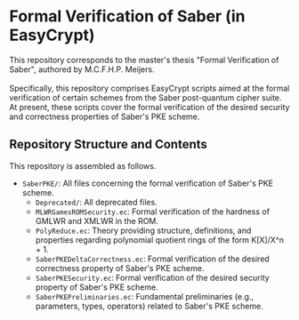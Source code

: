 # Formal Verification of Saber (in EasyCrypt)
This repository corresponds to the master's thesis "Formal Verification of Saber", authored by M.C.F.H.P. Meijers.\
\
Specifically, this repository comprises EasyCrypt scripts aimed at the formal verification of certain schemes from the Saber post-quantum cipher suite. 
At present, these scripts cover the formal verification of the desired security and correctness properties of Saber's PKE scheme.

## Repository Structure and Contents
This repository is assembled as follows.
* `SaberPKE/`: All files concerning the formal verification of Saber's PKE scheme.
  * `Deprecated/`: All deprecated files.
  * `MLWRGamesROMSecurity.ec`: Formal verification of the hardness of GMLWR and XMLWR in the ROM.
  * `PolyReduce.ec`: Theory providing structure, definitions, and properties regarding polynomial quotient rings of the form K[X]/X^n + 1.
  * `SaberPKEDeltaCorrectness.ec`: Formal verification of the desired correctness property of Saber's PKE scheme.
  * `SaberPKESecurity.ec`: Formal verification of the desired security property of Saber's PKE scheme.
  * `SaberPKEPreliminaries.ec`: Fundamental preliminaries (e.g., parameters, types, operators) related to Saber's PKE scheme.
